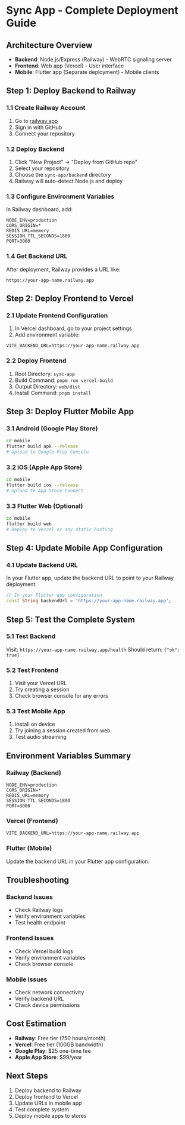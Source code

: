 # Sync App - Complete Deployment Guide

## Architecture Overview
- **Backend**: Node.js/Express (Railway) - WebRTC signaling server
- **Frontend**: Web app (Vercel) - User interface
- **Mobile**: Flutter app (Separate deployment) - Mobile clients

## Step 1: Deploy Backend to Railway

### 1.1 Create Railway Account
1. Go to [railway.app](https://railway.app)
2. Sign in with GitHub
3. Connect your repository

### 1.2 Deploy Backend
1. Click "New Project" → "Deploy from GitHub repo"
2. Select your repository
3. Choose the `sync-app/backend` directory
4. Railway will auto-detect Node.js and deploy

### 1.3 Configure Environment Variables
In Railway dashboard, add:
```
NODE_ENV=production
CORS_ORIGIN=*
REDIS_URL=memory
SESSION_TTL_SECONDS=1800
PORT=3000
```

### 1.4 Get Backend URL
After deployment, Railway provides a URL like:
```
https://your-app-name.railway.app
```

## Step 2: Deploy Frontend to Vercel

### 2.1 Update Frontend Configuration
1. In Vercel dashboard, go to your project settings
2. Add environment variable:
```
VITE_BACKEND_URL=https://your-app-name.railway.app
```

### 2.2 Deploy Frontend
1. Root Directory: `sync-app`
2. Build Command: `pnpm run vercel-build`
3. Output Directory: `web/dist`
4. Install Command: `pnpm install`

## Step 3: Deploy Flutter Mobile App

### 3.1 Android (Google Play Store)
```bash
cd mobile
flutter build apk --release
# Upload to Google Play Console
```

### 3.2 iOS (Apple App Store)
```bash
cd mobile
flutter build ios --release
# Upload to App Store Connect
```

### 3.3 Flutter Web (Optional)
```bash
cd mobile
flutter build web
# Deploy to Vercel or any static hosting
```

## Step 4: Update Mobile App Configuration

### 4.1 Update Backend URL
In your Flutter app, update the backend URL to point to your Railway deployment:

```dart
// In your Flutter app configuration
const String backendUrl = 'https://your-app-name.railway.app';
```

## Step 5: Test the Complete System

### 5.1 Test Backend
Visit: `https://your-app-name.railway.app/health`
Should return: `{"ok": true}`

### 5.2 Test Frontend
1. Visit your Vercel URL
2. Try creating a session
3. Check browser console for any errors

### 5.3 Test Mobile App
1. Install on device
2. Try joining a session created from web
3. Test audio streaming

## Environment Variables Summary

### Railway (Backend)
```
NODE_ENV=production
CORS_ORIGIN=*
REDIS_URL=memory
SESSION_TTL_SECONDS=1800
PORT=3000
```

### Vercel (Frontend)
```
VITE_BACKEND_URL=https://your-app-name.railway.app
```

### Flutter (Mobile)
Update the backend URL in your Flutter app configuration.

## Troubleshooting

### Backend Issues
- Check Railway logs
- Verify environment variables
- Test health endpoint

### Frontend Issues
- Check Vercel build logs
- Verify environment variables
- Check browser console

### Mobile Issues
- Check network connectivity
- Verify backend URL
- Check device permissions

## Cost Estimation
- **Railway**: Free tier (750 hours/month)
- **Vercel**: Free tier (100GB bandwidth)
- **Google Play**: $25 one-time fee
- **Apple App Store**: $99/year

## Next Steps
1. Deploy backend to Railway
2. Deploy frontend to Vercel
3. Update URLs in mobile app
4. Test complete system
5. Deploy mobile apps to stores
